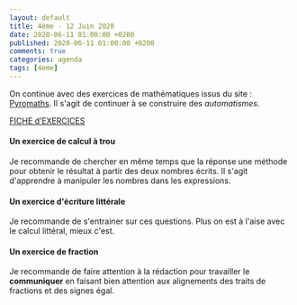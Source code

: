 ```yaml
---
layout: default
title: 4ème - 12 Juin 2020
date: 2020-06-11 01:00:00 +0200
published: 2020-06-11 01:00:00 +0200
comments: true
categories: agenda
tags: [4eme]
---
```

On continue avec des exercices de mathématiques issus du site : [Pyromaths](https://enligne.pyromaths.org/). Il s'agit de continuer à se construire des *automatismes*. 

[FICHE d’EXERCICES](/assets/doc/4eme/2020-06-12/exercices_06-12.pdf)

#### Un exercice de calcul à trou

Je recommande de chercher en même temps que la réponse une méthode pour obtenir le résultat à partir des deux nombres écrits. Il s'agit d'apprendre à manipuler les nombres dans les expressions.

#### Un exercice d'écriture littérale

Je recommande de s'entrainer sur ces questions. Plus on est à l'aise avec le calcul littéral, mieux c'est. 

#### Un exercice de fraction

Je recommande de faire attention à la rédaction pour travailler le **communiquer** en faisant bien attention aux alignements des traits de fractions et des signes égal.